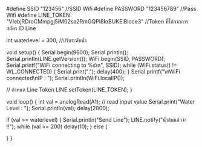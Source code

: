 #define SSID        "123456"    //SSID Wifi
#define PASSWORD    "123456789"   //Pass Wifi
#define LINE_TOKEN  "VIebjRDroCMmpgj5iM02sa2RmGQPI8IoBUKElBloce3"    //Token ที่ได้จากการสมัคร ID Line

int waterlevel = 300;   //ปรับระดับน้ำ

void setup()
{
  Serial.begin(9600);
  Serial.println();
  Serial.println(LINE.getVersion());
  WiFi.begin(SSID, PASSWORD);
  Serial.printf("WiFi connecting to %s\n",  SSID);
  while (WiFi.status() != WL_CONNECTED) {
    Serial.print(".");
    delay(400);
  }
  Serial.printf("\nWiFi connected\nIP : ");
  Serial.println(WiFi.localIP());

  // กำหนด Line Token
  LINE.setToken(LINE_TOKEN);
}

void loop()
{
  int val = analogRead(A1); // read input value
  Serial.print("Water Level :  ");
  Serial.println(val);
  delay(2000);

  if (val >= waterlevel) {
    Serial.println("Send Line");
    LINE.notify("น้ำล้นแล้วจ่า !!");
    while (val >= 200) delay(10);
  } else {

  }
}
